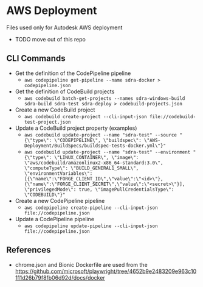 # AWS Deployment
Files used only for Autodesk AWS deployment
* TODO move out of this repo
## CLI Commands
* Get the definition of the CodePipeline pipeline
  * `aws codepipeline get-pipeline --name sdra-docker > codepipeline.json`
* Get the definition of CodeBuild projects 
  * `aws codebuild batch-get-projects --names sdra-windows-build sdra-build sdra-test sdra-deploy > codebuild-projects.json`
* Create a new CodeBuild project
  * `aws codebuild create-project --cli-input-json file://codebuild-test-project.json`
* Update a CodeBuild project property (examples)
  * `aws codebuild update-project --name "sdra-test" --source "{\"type\": \"CODEPIPELINE\", \"buildspec\": \"AWS-Deployment/BuildSpecs/buildspec-tests-docker.yml\"}"`
  * `aws codebuild update-project --name "sdra-test" --environment "{\"type\": \"LINUX_CONTAINER\", \"image\": \"aws/codebuild/amazonlinux2-x86_64-standard:3.0\", \"computeType\": \"BUILD_GENERAL1_SMALL\", \"environmentVariables\": [{\"name\":\"FORGE_CLIENT_ID\",\"value\":\"<id>\"}, {\"name\":\"FORGE_CLIENT_SECRET\",\"value\":\"<secret>\"}], \"privilegedMode\": true, \"imagePullCredentialsType\": \"CODEBUILD\"}"`
* Create a new CodePipeline pipeline
  * `aws codepipeline create-pipeline --cli-input-json file://codepipeline.json`
* Update a CodePipeline pipeline
  * `aws codepipeline update-pipeline --cli-input-json file://codepipeline.json`
## References
* chrome.json and Bionic Dockerfile are used from the https://github.com/microsoft/playwright/tree/4652b9e2483209e963c10111d26b79f8fb06d92d/docs/docker
